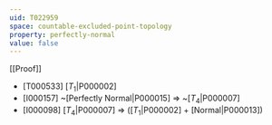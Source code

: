 ```yaml
---
uid: T022959
space: countable-excluded-point-topology
property: perfectly-normal
value: false
---
```

[[Proof]]

* [T000533] [$T_1$|P000002]
* [I000157] ~[Perfectly Normal|P000015] => ~[$T_4$|P000007]
* [I000098] [$T_4$|P000007] => ([$T_1$|P000002] + [Normal|P000013])

